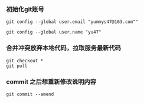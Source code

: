 ### 初始化git账号

```git
git config --global user.email "yummys47@163.com""

git config --global user.name "yu47"
```

### 合并冲突放弃本地代码，拉取服务最新代码

```
git checkout *
git pull
```

### commit 之后想重新修改说明内容

```
git commit --amend
```

